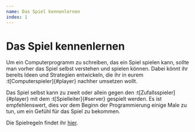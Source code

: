```yaml
---
name: Das Spiel kennenlernen
index: 1
---
```


# Das Spiel kennenlernen

Um ein Computerprogramm zu schreiben, das ein Spiel spielen kann,
sollte man vorher das Spiel selbst verstehen und spielen können.
Dabei könnt ihr bereits Ideen und Strategien entwickeln,
die ihr in eurem :t[Computerspieler]{#player} nachher umsetzen wollt.

Das Spiel selbst kann zu zweit oder allein gegen den :t[Zufallsspieler]{#player}
mit dem :t[Spielleiter]{#server} gespielt werden.
Es ist empfehlenswert, dies vor dem Beginn der Programmierung einige Male zu tun,
um ein Gefühl für das Spiel zu bekommen.

Die Spielregeln findet ihr [hier](../spiele/aktuell).
